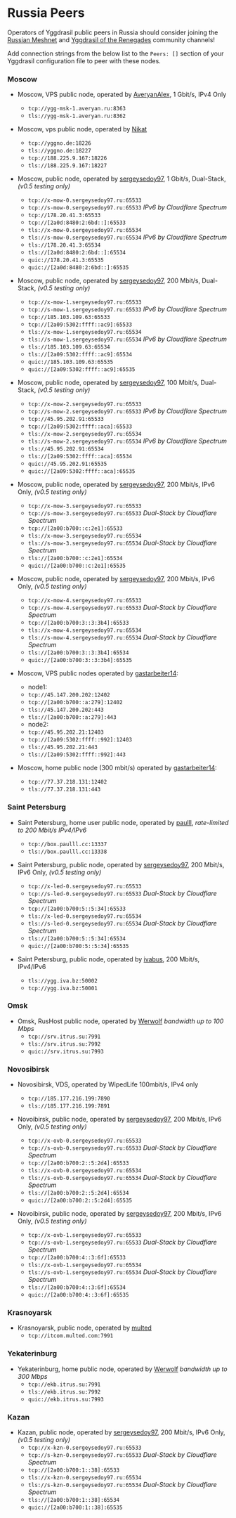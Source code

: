 # Russia Peers

Operators of Yggdrasil public peers in Russia should consider joining the [Russian Meshnet](https://github.com/russian-meshnet/meshnet-chat-agenda/blob/master/README.md#чаты-и-мосты-в-разных-сетях) and [Yggdrasil of the Renegades](https://github.com/DomesticMoth/shiny-octo-computing-machine) community channels!

Add connection strings from the below list to the `Peers: []` section of your Yggdrasil configuration file to peer with these nodes.

### Moscow

* Moscow, VPS public node, operated by [AveryanAlex](https://t.me/averyanalex), 1 Gbit/s, IPv4 Only
  * `tcp://ygg-msk-1.averyan.ru:8363`
  * `tls://ygg-msk-1.averyan.ru:8362`

* Moscow, vps public node, operated by [Nikat](https://t.me/nikat_meh)
  * `tcp://yggno.de:18226`
  * `tls://yggno.de:18227`
  * `tcp://188.225.9.167:18226`
  * `tls://188.225.9.167:18227`

* Moscow, public node, operated by [sergeysedoy97](https://t.me/sergeysedoy97), 1 Gbit/s, Dual-Stack, *(v0.5 testing only)*
  * `tcp://x-mow-0.sergeysedoy97.ru:65533`
  * `tcp://s-mow-0.sergeysedoy97.ru:65533` _IPv6 by Cloudflare Spectrum_
  * `tcp://178.20.41.3:65533`
  * `tcp://[2a0d:8480:2:6bd::]:65533`
  * `tls://x-mow-0.sergeysedoy97.ru:65534`
  * `tls://s-mow-0.sergeysedoy97.ru:65534` _IPv6 by Cloudflare Spectrum_
  * `tls://178.20.41.3:65534`
  * `tls://[2a0d:8480:2:6bd::]:65534`
  * `quic://178.20.41.3:65535`
  * `quic://[2a0d:8480:2:6bd::]:65535`

* Moscow, public node, operated by [sergeysedoy97](https://t.me/sergeysedoy97), 200 Mbit/s, Dual-Stack, *(v0.5 testing only)*
  * `tcp://x-mow-1.sergeysedoy97.ru:65533`
  * `tcp://s-mow-1.sergeysedoy97.ru:65533` _IPv6 by Cloudflare Spectrum_
  * `tcp://185.103.109.63:65533`
  * `tcp://[2a09:5302:ffff::ac9]:65533`
  * `tls://x-mow-1.sergeysedoy97.ru:65534`
  * `tls://s-mow-1.sergeysedoy97.ru:65534` _IPv6 by Cloudflare Spectrum_
  * `tls://185.103.109.63:65534`
  * `tls://[2a09:5302:ffff::ac9]:65534`
  * `quic://185.103.109.63:65535`
  * `quic://[2a09:5302:ffff::ac9]:65535`

* Moscow, public node, operated by [sergeysedoy97](https://t.me/sergeysedoy97), 100 Mbit/s, Dual-Stack, *(v0.5 testing only)*
  * `tcp://x-mow-2.sergeysedoy97.ru:65533`
  * `tcp://s-mow-2.sergeysedoy97.ru:65533` _IPv6 by Cloudflare Spectrum_
  * `tcp://45.95.202.91:65533`
  * `tcp://[2a09:5302:ffff::aca]:65533`
  * `tls://x-mow-2.sergeysedoy97.ru:65534`
  * `tls://s-mow-2.sergeysedoy97.ru:65534` _IPv6 by Cloudflare Spectrum_
  * `tls://45.95.202.91:65534`
  * `tls://[2a09:5302:ffff::aca]:65534`
  * `quic://45.95.202.91:65535`
  * `quic://[2a09:5302:ffff::aca]:65535`

* Moscow, public node, operated by [sergeysedoy97](https://t.me/sergeysedoy97), 200 Mbit/s, IPv6 Only, *(v0.5 testing only)*
  * `tcp://x-mow-3.sergeysedoy97.ru:65533`
  * `tcp://s-mow-3.sergeysedoy97.ru:65533` _Dual-Stack by Cloudflare Spectrum_
  * `tcp://[2a00:b700::c:2e1]:65533`
  * `tls://x-mow-3.sergeysedoy97.ru:65534`
  * `tls://s-mow-3.sergeysedoy97.ru:65534` _Dual-Stack by Cloudflare Spectrum_
  * `tls://[2a00:b700::c:2e1]:65534`
  * `quic://[2a00:b700::c:2e1]:65535`

* Moscow, public node, operated by [sergeysedoy97](https://t.me/sergeysedoy97), 200 Mbit/s, IPv6 Only, *(v0.5 testing only)*
  * `tcp://x-mow-4.sergeysedoy97.ru:65533`
  * `tcp://s-mow-4.sergeysedoy97.ru:65533` _Dual-Stack by Cloudflare Spectrum_
  * `tcp://[2a00:b700:3::3:3b4]:65533`
  * `tls://x-mow-4.sergeysedoy97.ru:65534`
  * `tls://s-mow-4.sergeysedoy97.ru:65534` _Dual-Stack by Cloudflare Spectrum_
  * `tls://[2a00:b700:3::3:3b4]:65534`
  * `quic://[2a00:b700:3::3:3b4]:65535`
  
* Моscow, VPS public nodes operated by [gastarbeiter14](https://t.me/gastarbeiter14):
  * node1:
  * `tcp://45.147.200.202:12402`
  * `tcp://[2a00:b700::a:279]:12402`
  * `tls://45.147.200.202:443`
  * `tls://[2a00:b700::a:279]:443`
  * node2:
  * `tcp://45.95.202.21:12403`
  * `tcp://[2a09:5302:ffff::992]:12403`
  * `tls://45.95.202.21:443`
  * `tls://[2a09:5302:ffff::992]:443`

* Moscow, home public node (300 mbit/s) operated by [gastarbeiter14](https://t.me/gastarbeiter14):
  * `tcp://77.37.218.131:12402`
  * `tls://77.37.218.131:443`

### Saint Petersburg

* Saint Petersburg, home user public node, operated by [paulll](https://paulll.cc), *rate-limited to 200 Mbit/s IPv4/IPv6*
  * `tcp://box.paulll.cc:13337`
  * `tls://box.paulll.cc:13338`

* Saint Petersburg, public node, operated by [sergeysedoy97](https://t.me/sergeysedoy97), 200 Mbit/s, IPv6 Only, *(v0.5 testing only)*
  * `tcp://x-led-0.sergeysedoy97.ru:65533`
  * `tcp://s-led-0.sergeysedoy97.ru:65533` _Dual-Stack by Cloudflare Spectrum_
  * `tcp://[2a00:b700:5::5:34]:65533`
  * `tls://x-led-0.sergeysedoy97.ru:65534`
  * `tls://s-led-0.sergeysedoy97.ru:65534` _Dual-Stack by Cloudflare Spectrum_
  * `tls://[2a00:b700:5::5:34]:65534`
  * `quic://[2a00:b700:5::5:34]:65535`

* Saint Petersburg, public node, operated by [ivabus](https://ivabus.dev), 200 Mbit/s, IPv4/IPv6
  * `tls://ygg.iva.bz:50002`
  * `tcp://ygg.iva.bz:50001`

### Omsk

* Omsk, RusHost public node, operated by [Werwolf](https://t.me/Werwolf2517) *bandwidth up to 100 Mbps*
  * `tcp://srv.itrus.su:7991`
  * `tls://srv.itrus.su:7992`
  * `quic://srv.itrus.su:7993`

### Novosibirsk

* Novosibirsk, VDS, operated by WipedLife 100mbit/s, IPv4 only
  * `tcp://185.177.216.199:7890`
  * `tls://185.177.216.199:7891`

* Novoibirsk, public node, operated by [sergeysedoy97](https://t.me/sergeysedoy97), 200 Mbit/s, IPv6 Only, *(v0.5 testing only)*
  * `tcp://x-ovb-0.sergeysedoy97.ru:65533`
  * `tcp://s-ovb-0.sergeysedoy97.ru:65533` _Dual-Stack by Cloudflare Spectrum_
  * `tcp://[2a00:b700:2::5:2d4]:65533`
  * `tls://x-ovb-0.sergeysedoy97.ru:65534`
  * `tls://s-ovb-0.sergeysedoy97.ru:65534` _Dual-Stack by Cloudflare Spectrum_
  * `tls://[2a00:b700:2::5:2d4]:65534`
  * `quic://[2a00:b700:2::5:2d4]:65535`

* Novoibirsk, public node, operated by [sergeysedoy97](https://t.me/sergeysedoy97), 200 Mbit/s, IPv6 Only, *(v0.5 testing only)*
  * `tcp://x-ovb-1.sergeysedoy97.ru:65533`
  * `tcp://s-ovb-1.sergeysedoy97.ru:65533` _Dual-Stack by Cloudflare Spectrum_
  * `tcp://[2a00:b700:4::3:6f]:65533`
  * `tls://x-ovb-1.sergeysedoy97.ru:65534`
  * `tls://s-ovb-1.sergeysedoy97.ru:65534` _Dual-Stack by Cloudflare Spectrum_
  * `tls://[2a00:b700:4::3:6f]:65534`
  * `quic://[2a00:b700:4::3:6f]:65535`

### Krasnoyarsk

* Krasnoyarsk, public node, operated by [multed](https://multed.com/about)
  * `tcp://itcom.multed.com:7991`

### Yekaterinburg

* Yekaterinburg, home public node, operated by [Werwolf](https://t.me/Werwolf2517) *bandwidth up to 300 Mbps*
  * `tcp://ekb.itrus.su:7991`
  * `tls://ekb.itrus.su:7992`
  * `quic://ekb.itrus.su:7993`

### Kazan

* Kazan, public node, operated by [sergeysedoy97](https://t.me/sergeysedoy97), 200 Mbit/s, IPv6 Only, *(v0.5 testing only)*
  * `tcp://x-kzn-0.sergeysedoy97.ru:65533`
  * `tcp://s-kzn-0.sergeysedoy97.ru:65533` _Dual-Stack by Cloudflare Spectrum_
  * `tcp://[2a00:b700:1::38]:65533`
  * `tls://x-kzn-0.sergeysedoy97.ru:65534`
  * `tls://s-kzn-0.sergeysedoy97.ru:65534` _Dual-Stack by Cloudflare Spectrum_
  * `tls://[2a00:b700:1::38]:65534`
  * `quic://[2a00:b700:1::38]:65535`
